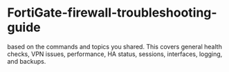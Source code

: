 # FortiGate-firewall-troubleshooting-guide
based on the commands and topics you shared. This covers general health checks, VPN issues, performance, HA status, sessions, interfaces, logging, and backups.
